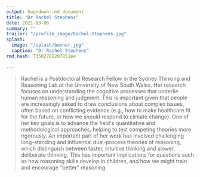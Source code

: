 ```yaml
---
output: hugodown::md_document
title: "Dr Rachel Stephens"
date: 2021-03-06
summary: ""
trailer: "/profile_image/Rachel-Stephens.jpg"
splash:
  image: "/splash/banner.jpg"
  caption: "Dr Rachel Stephens"
rmd_hash: 73502781207851ee

---
```


> Rachel is a Postdoctoral Research Fellow in the Sydney Thinking and Reasoning Lab at the University of New South Wales. Her research focuses on understanding the cognitive processes that underlie human reasoning and judgment. This is important given that people are increasingly asked to draw conclusions about complex issues, often based on conflicting evidence (e.g., how to make healthcare fit for the future, or how we should respond to climate change). One of her key goals is to advance the field's quantitative and methodological approaches, helping to test competing theories more rigorously. An important part of her work has involved challenging long-standing and influential dual-process theories of reasoning, which distinguish between faster, intuitive thinking and slower, deliberate thinking. This has important implications for questions such as how reasoning skills develop in children, and how we might train and encourage "better" reasoning.

